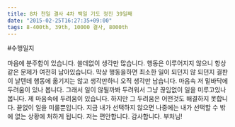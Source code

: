 ```yaml
---
title: 8차 천일 결사 4차 백일 기도 정진 39일째
date: "2015-02-25T16:27:35+09:00"
tags: 8-400th, 39th, 10000 결사, 8000th
---
```


#수행일지

마음에 분주함이 있습니다. 쓸데없이 생각만 많습니다. 행동은 이루어지지 않으니 항상 같은 문제가 여전히 남아있습니다. 막상 행동을하면 최소한 일이 되던지 않 되던지 결판이 날텐데 행동에 옮기지는 않고 생각만하니 오직 생각만 남습니다. 마음속 저 밑바닥에 두려움이 있나 봅니다. 그래서 일이 않될까봐 두려워서 그냥 끊임없이 일을 미루고있나 봅니다. 제 마음속에 두려움이 있습니다. 하지만 그 두려움은 어떤것도 해결하지 못합니다. 끝없이 일을 미룰뿐입니다. 지금 내가 선택하지 않으면 나중에는 내가 선택할 수 밖에 없는 상황에 처하게 됩니다. 저는 편안합니다. 감사합니다. 부처님!
